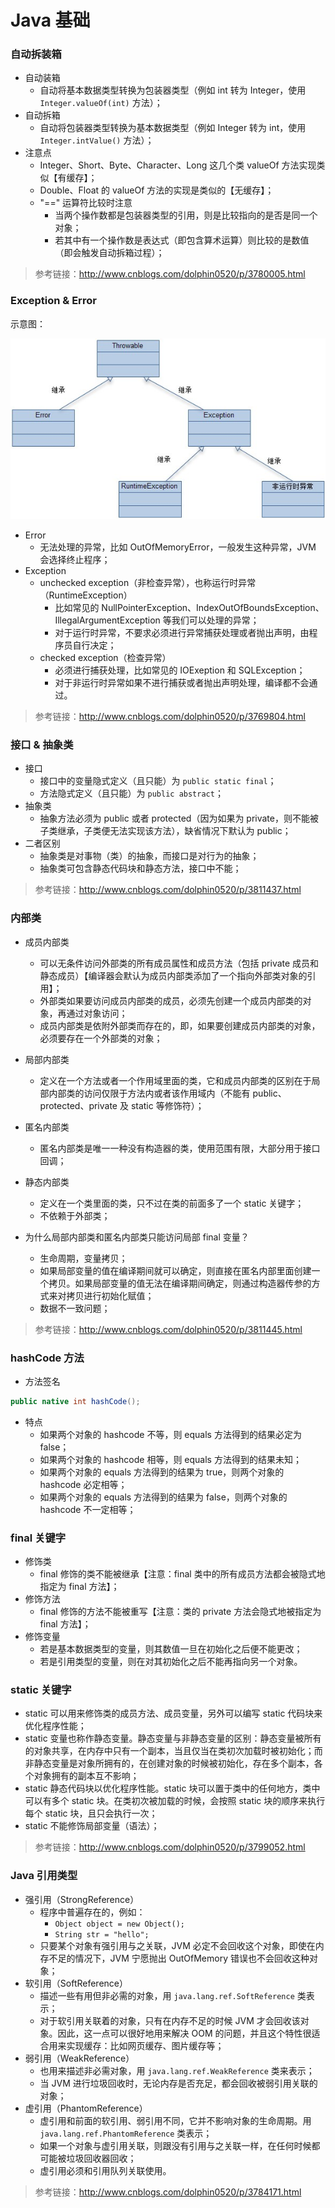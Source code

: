 # Java 基础
###  自动拆装箱

- 自动装箱
  - 自动将基本数据类型转换为包装器类型（例如 int 转为 Integer，使用 `Integer.valueOf(int)` 方法）；
- 自动拆箱
  - 自动将包装器类型转换为基本数据类型（例如 Integer 转为 int，使用 `Integer.intValue()` 方法）；
- 注意点
  - Integer、Short、Byte、Character、Long 这几个类 valueOf 方法实现类似【有缓存】；
  - Double、Float 的 valueOf 方法的实现是类似的【无缓存】；
  - "==" 运算符比较时注意
    - 当两个操作数都是包装器类型的引用，则是比较指向的是否是同一个对象；
    - 若其中有一个操作数是表达式（即包含算术运算）则比较的是数值（即会触发自动拆箱过程）；

> 参考链接：http://www.cnblogs.com/dolphin0520/p/3780005.html

###  Exception & Error

示意图：

![](https://github.com/JiaoXR/Summary/blob/master/pics/Throwable.jpg)

- Error
  - 无法处理的异常，比如 OutOfMemoryError，一般发生这种异常，JVM 会选择终止程序；
- Exception
  - unchecked exception（非检查异常），也称运行时异常（RuntimeException）
    - 比如常见的 NullPointerException、IndexOutOfBoundsException、IllegalArgumentException 等我们可以处理的异常；
    - 对于运行时异常，不要求必须进行异常捕获处理或者抛出声明，由程序员自行决定；
  - checked exception（检查异常）
    - 必须进行捕获处理，比如常见的 IOExeption 和 SQLException；
    - 对于非运行时异常如果不进行捕获或者抛出声明处理，编译都不会通过。

> 参考链接：http://www.cnblogs.com/dolphin0520/p/3769804.html

###  接口 & 抽象类

- 接口
  - 接口中的变量隐式定义（且只能）为 `public static final`；
  - 方法隐式定义（且只能）为 `public abstract`；
- 抽象类
  - 抽象方法必须为 public 或者 protected（因为如果为 private，则不能被子类继承，子类便无法实现该方法），缺省情况下默认为 public；
- 二者区别
  - 抽象类是对事物（类）的抽象，而接口是对行为的抽象；
  - 抽象类可包含静态代码块和静态方法，接口中不能；

> 参考链接：http://www.cnblogs.com/dolphin0520/p/3811437.html

###  内部类

- 成员内部类

  - 可以无条件访问外部类的所有成员属性和成员方法（包括 private 成员和静态成员）【编译器会默认为成员内部类添加了一个指向外部类对象的引用】；
  - 外部类如果要访问成员内部类的成员，必须先创建一个成员内部类的对象，再通过对象访问；
  - 成员内部类是依附外部类而存在的，即，如果要创建成员内部类的对象，必须要存在一个外部类的对象；
- 局部内部类

  - 定义在一个方法或者一个作用域里面的类，它和成员内部类的区别在于局部内部类的访问仅限于方法内或者该作用域内（不能有 public、protected、private 及 static 等修饰符）；
- 匿名内部类

  - 匿名内部类是唯一一种没有构造器的类，使用范围有限，大部分用于接口回调；
- 静态内部类

  - 定义在一个类里面的类，只不过在类的前面多了一个 static 关键字；
  - 不依赖于外部类；
- 为什么局部内部类和匿名内部类只能访问局部 final 变量？
  - 生命周期，变量拷贝；
  - 如果局部变量的值在编译期间就可以确定，则直接在匿名内部里面创建一个拷贝。如果局部变量的值无法在编译期间确定，则通过构造器传参的方式来对拷贝进行初始化赋值；
  - 数据不一致问题；

> 参考链接：http://www.cnblogs.com/dolphin0520/p/3811445.html

###  hashCode 方法

- 方法签名

```java
public native int hashCode();
```

- 特点
  - 如果两个对象的 hashcode 不等，则 equals 方法得到的结果必定为 false；
  - 如果两个对象的 hashcode 相等，则 equals 方法得到的结果未知；
  - 如果两个对象的 equals 方法得到的结果为 true，则两个对象的 hashcode 必定相等；
  - 如果两个对象的 equals 方法得到的结果为 false，则两个对象的 hashcode 不一定相等；

###  final 关键字

- 修饰类
  - final 修饰的类不能被继承【注意：final 类中的所有成员方法都会被隐式地指定为 final 方法】；
- 修饰方法
  - final 修饰的方法不能被重写【注意：类的 private 方法会隐式地被指定为 final 方法】；
- 修饰变量
  - 若是基本数据类型的变量，则其数值一旦在初始化之后便不能更改；
  - 若是引用类型的变量，则在对其初始化之后不能再指向另一个对象。

###  static 关键字

- static 可以用来修饰类的成员方法、成员变量，另外可以编写 static 代码块来优化程序性能；
- static 变量也称作静态变量。静态变量与非静态变量的区别：静态变量被所有的对象共享，在内存中只有一个副本，当且仅当在类初次加载时被初始化；而非静态变量是对象所拥有的，在创建对象的时候被初始化，存在多个副本，各个对象拥有的副本互不影响；
- static 静态代码块以优化程序性能。static 块可以置于类中的任何地方，类中可以有多个 static 块。在类初次被加载的时候，会按照 static 块的顺序来执行每个 static 块，且只会执行一次；
- static 不能修饰局部变量（语法）；

> 参考链接：http://www.cnblogs.com/dolphin0520/p/3799052.html

###  Java 引用类型

- 强引用（StrongReference）
  - 程序中普遍存在的，例如：
    - `Object object = new Object();`
    - `String str = "hello";`
  - 只要某个对象有强引用与之关联，JVM 必定不会回收这个对象，即使在内存不足的情况下，JVM 宁愿抛出 OutOfMemory 错误也不会回收这种对象；
- 软引用（SoftReference）
  - 描述一些有用但非必需的对象，用 `java.lang.ref.SoftReference` 类表示；
  - 对于软引用关联着的对象，只有在内存不足的时候 JVM 才会回收该对象。因此，这一点可以很好地用来解决 OOM 的问题，并且这个特性很适合用来实现缓存：比如网页缓存、图片缓存等；
- 弱引用（WeakReference）
  - 也用来描述非必需对象，用 `java.lang.ref.WeakReference` 类来表示；
  - 当 JVM 进行垃圾回收时，无论内存是否充足，都会回收被弱引用关联的对象；
- 虚引用（PhantomReference）
  - 虚引用和前面的软引用、弱引用不同，它并不影响对象的生命周期。用 `java.lang.ref.PhantomReference` 类表示；
  - 如果一个对象与虚引用关联，则跟没有引用与之关联一样，在任何时候都可能被垃圾回收器回收；
  - 虚引用必须和引用队列关联使用。

> 参考链接：http://www.cnblogs.com/dolphin0520/p/3784171.html